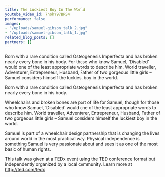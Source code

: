 ```yaml
---
title: The Luckiest Boy In The World
youtube_video_id: 7nokY97BRS4
performance: false
images:
- "/uploads/samuel-gibson_talk_2.jpg"
- "/uploads/samuel-gibson_talk_1.jpg"
related_blog_posts: []
partners: []
---
```


Born with a rare condition called Osteogenesis Imperfecta and has broken nearly every bone in his body. For those who know Samuel, ‘Disabled’ would one of the least appropriate words to describe him. World traveller, Adventurer, Entrepreneur, Husband, Father of two gorgeous little girls – Samuel considers himself the luckiest boy in the world.

Born with a rare condition called Osteogenesis Imperfecta and has broken nearly every bone in his body.

Wheelchairs and broken bones are part of life for Samuel, though for those who know Samuel, ‘Disabled’ would one of the least appropriate words to describe him. World traveller, Adventurer, Entrepreneur, Husband, Father of two gorgeous little girls – Samuel considers himself the luckiest boy in the world.

Samuel is part of a wheelchair design partnership that is changing the lives around world in the most practical way. Physical independence is something Samuel is very passionate about and sees it as one of the most basic of human rights.

This talk was given at a TEDx event using the TED conference format but independently organized by a local community. Learn more at http://ted.com/tedx
